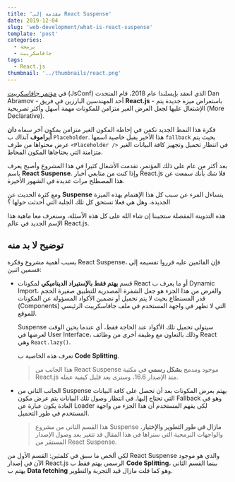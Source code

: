```yaml
---
title: 'مقدمة إلى React Suspense'
date: 2019-12-04
slug: 'web-development/what-is-react-suspense'
template: 'post'
categories:
  - برمجة
  - جافاسكريبت
tags:
  - React.js
thumbnail: '../thumbnails/react.png'
---
```


في [مؤتمر جافاسكريبت](https://www.youtube.com/watch?v=nLF0n9SACd4) (JsConf) الذي انعقد بإيسلندا عام 2018، قام المتحدث Dan Abramov - أحد المهندسين البارزين في فريق **React.js** - باستعراض ميزة جديدة يتم الإشتغال عليها لجعل العرض الغير متزامن للمكونات مهمة أسهل وأكثر تصريحية (More Declarative).

فكرة هذا النمط الجديد تكمن في إحاطة المكون الغير متزامن بمكون آخر سماه **دان أبراموف** آنذاك ب `Placeholder`. هذا الأخير يقبل خاصية اسمها `fallback` بحيث يتم عرض محتواها من طرف `<Placeholder />` في انتظار تحميل وتجهيز كافة البيانات الغير متزامنة التي يحتاجاها المكون المحاط.

بعد أكثر من عام على ذلك المؤتمر، تقدمت الأشغال كثيرا في هذا المشروع وأصبح يعرف باسم **React Suspense**. وإذا كنت من متابعي أخبار React.js فلا شك بأنك سمعت عن هذا المصطلح مرات عديدة في الشهور الأخيرة.

ومع كثرة الحديث عن **Suspense** يتساءل المرء عن سبب كل هذا الإهتمام بهذه الميزة الجديدة، وهل هي فعلا تستحق كل تلك الجلبة التي أحدثت حولها ؟

هذه التدوينة المفصلة ستجيبنا إن شاء الله على كل هذه الأسئلة، وسنعرف معا ماهية هذا الإسم الجديد في عالم React.js.

## توضيح لا بد منه

بسبب أهمية مشروع وفكرة React Suspense، فإن القائمين عليه قرروا تقسيمه إلى قسمين اثنين:

- قسم **يهتم فقط بالإستيراد الديناميكي** لمكونات React أو ما يعرف ب Dynamic Import، والغرض من هذا الجزء هو جعل الشفرة المصدرية للتطبيق صغيرة الحجم قدر المستطاع بحيث لا يتم تحميل أو تضمين الأكواد المسؤولة عن المكونات (Components) التي لا تظهر في واجهة المستخدم في ملف جافاسكريبت الرئيسي للموقع.

  Suspense سيتولى تحميل تلك الأكواد عند الحاجة فقط، أي عندما يحين الوقت لعرضها في User Interface، وذلك بالتعاون مع وظيفة أخرى من وظائف React وهي `React.lazy()`.

  تعرف هذه الخاصية ب **Code Splitting**.

  > هذا الجانب من React Suspense موجود ومدمج **بشكل رسمي** في مكتبة React.js منذ الإصدار 16.6، وسنرى بعد قليل كيفية عمله.

- الجانب الثاني من Suspense يهتم بعرض المكونات بعد أن تحصل على كافة البيانات التي تحتاج إليها. في انتظار وصول تلك البيانات يتم عرض مكون Fallback وهو في العادة يكون عبارة عن Loader لكي يفهم المستخدم أن هذا الجزء من واجهة المستخدم في طور التحميل.
  > هذا القسم الثاني من مشروع Suspense **مازال في طور التطوير والإختبار**، والواجهات البرمجية التي سنراها في هذا المقال قد تتغير بعد وصول الإصدار المستقر من React Suspense.

لكي ألخص ما سبق في كلمتين: القسم الأول من React Suspense والذي هو موجود الآن في إصدار React.js الرسمي يهتم فقط ب **Code Splitting**، بينما القسم الثاني يهتم ب **Data fetching** وهو كما قلت مازال قيد التجربة والتطوير.
